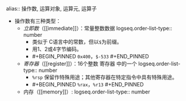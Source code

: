 alias:: 操作数, 运算对象, 运算元, 运算子

- 操作数有三种类型：
	- *立即数*（[[immediate]]）：常量整数数据
	  logseq.order-list-type:: number
		- 类似于 C语言中的常数，但以`$`为前缀。
		- 用1、2或4字节编码。
		- #+BEGIN_PINNED
		  `0x400`，`$-533`
		  #+END_PINNED
	- *寄存器*（[[register]]）：16个整数 寄存器 中的一个
	  logseq.order-list-type:: number
		- `%rsp` 保留作特殊用途；其他寄存器在特定指令中具有特殊用途。
		- #+BEGIN_PINNED
		  `%rax`，`%r13`
		  #+END_PINNED
	- 内存（[[memory]]）:
	  logseq.order-list-type:: number